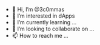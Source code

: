 - 👋 Hi, I’m @3c0mmas
- 👀 I’m interested in dApps   
- 🌱 I’m currently learning ...  
- 💞️ I’m looking to collaborate on ...   
- 📫 How to reach me ...  

<!---
3c0mmas/3c0mmas is a ✨ special ✨ repository because its `README.md` (this file) appears on your GitHub profile.
You can click the Preview link to take a look at your changes.
--->
